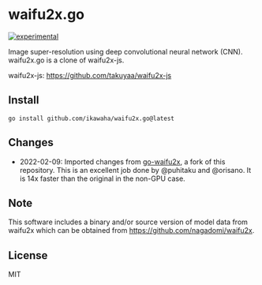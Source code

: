 waifu2x.go
===

[![experimental](http://badges.github.io/stability-badges/dist/experimental.svg)](http://github.com/badges/stability-badges)

Image super-resolution using deep convolutional neural network (CNN).
waifu2x.go is a clone of waifu2x-js.

waifu2x-js: https://github.com/takuyaa/waifu2x-js

Install
---

```shell
go install github.com/ikawaha/waifu2x.go@latest
```

Changes 
---
* 2022-02-09: Imported changes from [go-waifu2x](https://github.com/puhitaku/go-waifu2x), a fork of this repository. This is an excellent job done by @puhitaku and @orisano. It is 14x faster than the original in the non-GPU case.

Note
---

This software includes a binary and/or source version of model data from waifu2x which can be obtained from https://github.com/nagadomi/waifu2x.

License
---

MIT
